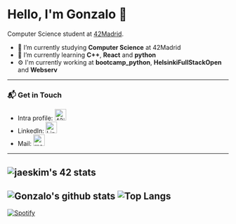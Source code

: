 # Hello, I'm Gonzalo 👋

Computer Science student at [42Madrid](https://www.42.fr/42-network/).

- 🔭 I’m currently studying **Computer Science** at 42Madrid
- 🌱 I’m currently learning **C++**, **React** and **python**
- ⚙️ I'm currently working at **bootcamp_python**, **HelsinkiFullStackOpen** and **Webserv**
---
### 📬 Get in Touch

- Intra profile: [<img alt="42intra" width="26px" src="https://simpleicons.org/icons/42.svg" />](https://profile.intra.42.fr/users/gsanchez)
- LinkedIn: [<img alt="LinkedIn" width="26px" src="https://simpleicons.org/icons/linkedin.svg" style />](https://www.linkedin.com/in/gsanchezsilva/)
- Mail: <a href="mailto:gonzalo.sanchezsilva@gmail.com"><img alt="mail" width="26px" src="https://simpleicons.org/icons/gmail.svg" /></a>
---
![jaeskim's 42 stats](https://badge42.herokuapp.com/api/stats/gsanchez)
---
![Gonzalo's github stats](https://github-readme-stats.vercel.app/api?username=GonzSanch&show_icons=true&count_private=true)
![Top Langs](https://github-readme-stats.vercel.app/api/top-langs/?username=GonzSanch&layout=compact)
---
[![Spotify](https://novatorem-flame-seven.vercel.app/api/spotify)](https://open.spotify.com/user/gonzc8)

